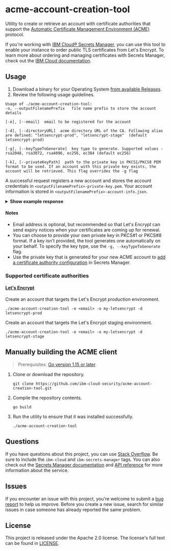 # acme-account-creation-tool

Utility to create or retrieve an account with certificate authorities that support the [Automatic Certificate Management Environment (ACME)](https://datatracker.ietf.org/doc/html/rfc8555) protocol. 

If you're working with [IBM Cloud® Secrets Manager](https://cloud.ibm.com/catalog/services/secrets-manager), you can use this tool to enable your instance to order public TLS certificates from Let's Encrypt. To learn more about ordering and managing certificates with Secrets Manager, check out the [IBM Cloud documentation](https://cloud.ibm.com/docs/secrets-manager?topic=secrets-manager-prepare-order-certificates). 

## Usage
1. Download a binary for your Operating System [from available Releases](https://github.com/ibm-cloud-security/acme-account-creation-tool/releases).
2. Review the following usage guidelines.

```
Usage of ./acme-account-creation-tool:
-o, --outputFilenamePrefix   file name prefix to store the account details  

[-e], [--email]  email to be registered for the account  

[-d], [--directoryURL]  acme directory URL of the CA. Following alias are defined: "letsencrypt-prod", "letsencrypt-stage"  (default letsencrypt-prod) 

[-g], [--keyTypeToGenerate]  key type to generate. Supported values - rsa2048, rsa3072, rsa4096, ec256, ec384 (default ec256) 

[-k], [--privateKeyPath]  path to the private key in PKCS1/PKCS8 PEM format to be used. If an account with this private key exists, the account will be retrieved. This flag overrides the -g flag  
```

A successful request registers a new account and stores the account credentials in `<outputFilenamePrefix>-private-key.pem`. Your account information is stored in  `<outputFilenamePrefix>-account-info.json`.

<details>
<summary><strong>Show example response</strong></summary>

```
./acme-account-creation-tool -e zoe@example.com -o my-letsencrypt -d letsencrypt-prod -k pkcs8.key

INFO[2021-09-03T14:01:34-05:00] An account for the provided private key does not exist with the CA
INFO[2021-09-03T14:01:34-05:00] Registering a new account with the CA
INFO[2021-09-03T14:01:34-05:00] Account information written to file : my-letsencrypt-account-info.json
INFO[2021-09-03T14:01:34-05:00] Private key written to file : my-letsencrypt-acct-private-key.pem

Account Info
{
	"email": "zoe@example.com",
	"registration_uri": "https://acme-v02.api.letsencrypt.org/acme/acct/123967230",
	"registration_body": {
		"status": "valid",
		"contact": [
			"mailto:zoe@example.com"
		]
	}
}
```
</details>

#### Notes

- Email address is optional, but recommended so that Let's Encrypt can send expiry notices when your certificates are coming up for renewal.
- You can choose to provide your own private key in PKCS#1 or PKCS#8 format. If a key isn't provided, the tool generates one automatically on your behalf. To specify the key type, use the `-g, --keyTypeToGenerate` flag.
- Use the private key that is generated for your new ACME account to [add a certificate authority configuration](https://cloud.ibm.com/docs/secrets-manager?topic=secrets-manager-add-certificate-authority) in Secrets Manager.

### Supported certificate authorities

#### [Let's Encrypt](https://letsencrypt.org/)

Create an account that targets the Let's Encrypt production environment.
```
./acme-account-creation-tool -e <email> -o my-letsencrypt -d letsencrypt-prod
```

Create an account that targets the Let's Encrypt staging environment.
```
./acme-account-creation-tool -e <email> -o my-letsencrypt -d letsencrypt-stage
```

## Manually building the ACME client

> Prerequisites: [Go version 1.15 or later](https://golang.org/doc/install).

1. Clone or download the repository.

    ```
    git clone https://github.com/ibm-cloud-security/acme-account-creation-tool.git
    ```
2. Compile the repository contents.

    ```
    go build
    ```
3. Run the utility to ensure that it was installed successfully.

    ```
    ./acme-account-creation-tool
    ```

## Questions

If you have questions about this project, you can use [Stack Overflow](https://stackoverflow.com/questions/tagged/ibm-secrets-manager). Be sure to include the `ibm-cloud` and `ibm-secrets-manager` tags. You can also check out the [Secrets Manager documentation](https://cloud.ibm.com/docs/secrets-manager) and [API reference](https://cloud.ibm.com/apidocs/secrets-manager) for more information about the service.

## Issues

If you encounter an issue with this project, you're welcome to submit a [bug report](https://github.com/ibm-cloud-security/acme-account-creation-tool/issues) to help us improve. Before you create a new issue, search for similar issues in case someone has already reported the same problem.

## License

This project is released under the Apache 2.0 license. The license's full text can be found in [LICENSE](LICENSE).
